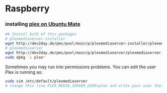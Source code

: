# Raspberry

### installing [plex on Ubuntu Mate](http://dev2day.de/pms/pool/main/p/)

```bash
## Install both of this packages
# plexmediaserver-installer
wget http://dev2day.de/pms/pool/main/p/plexmediaserver-installer/plexmediaserver-installer_0.9.16.6.1993-5089475-1~jessie_armhf.deb
# plexmediaserver
wget http://dev2day.de/pms/pool/main/p/plexmediaserver/plexmediaserver_0.9.16.4.1911-ee6e505-2~jessie_all.deb
sudo dpkg -i plex*
```

Sometimes you may run into permissions problems. You can edit the user Plex is running as:
```bash
sudo vim /etc/default/plexmediaserver
# change this line PLEX_MEDIA_SERVER_USER=plex and write your user there
```
